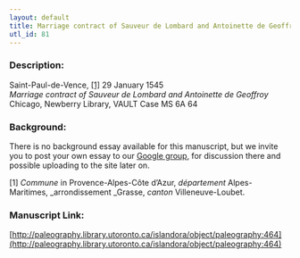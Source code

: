 ```yaml
---
layout: default
title: Marriage contract of Sauveur de Lombard and Antoinette de Geoffroy
utl_id: 81
---
```


### Description:

Saint-Paul-de-Vence, <a id="_ftnref1">[[1]](#_ftn1)</a> 29 January 1545<br>
_Marriage contract of Sauveur de Lombard and Antoinette de Geoffroy_<br>
Chicago, Newberry Library, VAULT Case MS 6A 64

### Background:

There is no background essay available for this manuscript, but we invite you to post your own essay to our [Google group](https://paleography.library.utoronto.ca/content/group-work), for discussion there and possible uploading to the site later on.

<a id="_ftn1">[1]</a> _Commune_ in Provence-Alpes-Côte d’Azur, _département_ Alpes-Maritimes, _arrondissement _Grasse, _canton_ Villeneuve-Loubet. 

### Manuscript Link:

[http://paleography.library.utoronto.ca/islandora/object/paleography:464](http://paleography.library.utoronto.ca/islandora/object/paleography:464)
